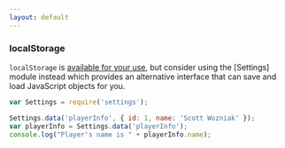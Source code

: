 ```yaml
---
layout: default
---
```

### localStorage

`localStorage` is [available for your use](https://developer.mozilla.org/en-US/docs/Web/API/Window/localStorage), but consider using the [Settings] module instead which provides an alternative interface that can save and load JavaScript objects for you.

````js
var Settings = require('settings');

Settings.data('playerInfo', { id: 1, name: 'Scott Wozniak' });
var playerInfo = Settings.data('playerInfo');
console.log("Player's name is " + playerInfo.name);
````
